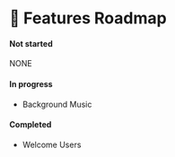 # 🚗 Features Roadmap

#### Not started

NONE

#### In progress

- Background Music

#### Completed

- Welcome Users

